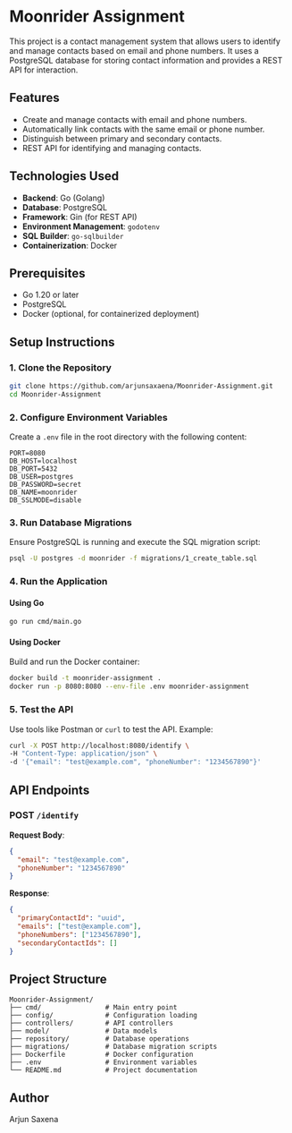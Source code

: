 # Moonrider Assignment

This project is a contact management system that allows users to identify and manage contacts based on email and phone numbers. It uses a PostgreSQL database for storing contact information and provides a REST API for interaction.

## Features

- Create and manage contacts with email and phone numbers.
- Automatically link contacts with the same email or phone number.
- Distinguish between primary and secondary contacts.
- REST API for identifying and managing contacts.

## Technologies Used

- **Backend**: Go (Golang)
- **Database**: PostgreSQL
- **Framework**: Gin (for REST API)
- **Environment Management**: `godotenv`
- **SQL Builder**: `go-sqlbuilder`
- **Containerization**: Docker

## Prerequisites

- Go 1.20 or later
- PostgreSQL
- Docker (optional, for containerized deployment)

## Setup Instructions

### 1. Clone the Repository

```bash
git clone https://github.com/arjunsaxaena/Moonrider-Assignment.git
cd Moonrider-Assignment
```

### 2. Configure Environment Variables

Create a `.env` file in the root directory with the following content:

```properties
PORT=8080
DB_HOST=localhost
DB_PORT=5432
DB_USER=postgres
DB_PASSWORD=secret
DB_NAME=moonrider
DB_SSLMODE=disable
```

### 3. Run Database Migrations

Ensure PostgreSQL is running and execute the SQL migration script:

```bash
psql -U postgres -d moonrider -f migrations/1_create_table.sql
```

### 4. Run the Application

#### Using Go

```bash
go run cmd/main.go
```

#### Using Docker

Build and run the Docker container:

```bash
docker build -t moonrider-assignment .
docker run -p 8080:8080 --env-file .env moonrider-assignment
```

### 5. Test the API

Use tools like Postman or `curl` to test the API. Example:

```bash
curl -X POST http://localhost:8080/identify \
-H "Content-Type: application/json" \
-d '{"email": "test@example.com", "phoneNumber": "1234567890"}'
```

## API Endpoints

### POST `/identify`

**Request Body**:
```json
{
  "email": "test@example.com",
  "phoneNumber": "1234567890"
}
```

**Response**:
```json
{
  "primaryContactId": "uuid",
  "emails": ["test@example.com"],
  "phoneNumbers": ["1234567890"],
  "secondaryContactIds": []
}
```

## Project Structure

```
Moonrider-Assignment/
├── cmd/                # Main entry point
├── config/             # Configuration loading
├── controllers/        # API controllers
├── model/              # Data models
├── repository/         # Database operations
├── migrations/         # Database migration scripts
├── Dockerfile          # Docker configuration
├── .env                # Environment variables
└── README.md           # Project documentation
```

## Author

Arjun Saxena